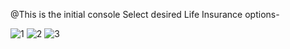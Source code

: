 @This is the initial console Select desired Life Insurance options-

![1](https://user-images.githubusercontent.com/62583335/114343842-618fdc00-9b7c-11eb-8c17-3ed743865fd9.png)
![2](https://user-images.githubusercontent.com/62583335/114343904-7ec4aa80-9b7c-11eb-8b15-0ee1253b0990.png)
![3](https://user-images.githubusercontent.com/62583335/114343942-8edc8a00-9b7c-11eb-9bfe-56ab07bc17b9.png)
